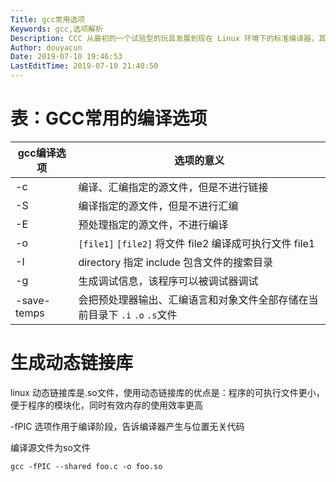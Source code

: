 ```yaml
---
Title: gcc常用选项
Keywords: gcc,选项解析
Description: CCC 从最初的一个试验型的玩具发展到现在 Linux 环境下的标准编译器，其命令选项也从最开始的 4 个发展到了现在的上千个
Author: douyacun
Date: 2019-07-10 19:46:53
LastEditTime: 2019-07-10 21:40:50
---
```


# 表：GCC常用的编译选项

|gcc编译选项|选项的意义|
|--|--|
|-c|编译、汇编指定的源文件，但是不进行链接|
|-S|编译指定的源文件，但是不进行汇编|
|-E|预处理指定的源文件，不进行编译|
|-o|`[file1]` `[file2]`	将文件 file2 编译成可执行文件 file1|
|-I|directory	指定 include 包含文件的搜索目录|
|-g|生成调试信息，该程序可以被调试器调试|
|-save-temps|会把预处理器输出、汇编语言和对象文件全部存储在当前目录下 `.i` `.o` `.s`文件|

# 生成动态链接库
linux 动态链接库是.so文件，使用动态链接库的优点是：程序的可执行文件更小，便于程序的模块化，同时有效内存的使用效率更高

-fPIC 选项作用于编译阶段，告诉编译器产生与位置无关代码

编译源文件为so文件
```shell
gcc -fPIC --shared foo.c -o foo.so
```

